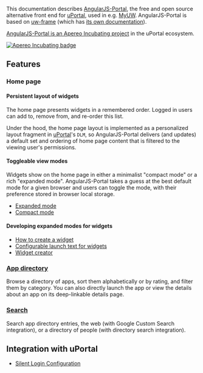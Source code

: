 This documentation describes [AngularJS-Portal](https://github.com/UW-Madison-DoIT/angularjs-portal), the free and open source alternative front end for [uPortal][], used in e.g. [MyUW](https://it.wisc.edu/services/myuw/). AngularJS-Portal is based on [uw-frame](https://github.com/UW-Madison-DoIT/uw-frame) (which has [its own documentation](http://uw-madison-doit.github.io/uw-frame/)).

[AngularJS-Portal is an Apereo Incubating project](apereo-incubation.md) in the uPortal ecosystem.

[![Apereo Incubating badge](https://img.shields.io/badge/Apereo-Incubating-blue.svg)](https://www.apereo.org/content/projects-currently-incubation)

## Features

### Home page

#### Persistent layout of widgets
The home page presents widgets in a remembered order. Logged in users can add to, remove from, and re-order this list.

Under the hood, the home page layout is implemented as a personalized layout fragment in [uPortal][]'s `DLM`, so AngularJS-Portal delivers (and updates) a
default set and ordering of home page content that is filtered to the viewing user's permissions.

#### Toggleable view modes

Widgets show on the home page in either a minimalist "compact mode" or a rich "expanded mode". AngularJS-Portal takes a guess at the best default mode for a given browser and users can toggle the mode, with their preference stored in browser local storage.

+ [Expanded mode](expanded.md)
+ [Compact mode](compact.md)

#### Developing expanded modes for widgets

+ [How to create a widget](widgets.md)
+ [Configurable launch text for widgets](widget-launch-button.md)
+ [Widget creator](https://public.my.wisc.edu/web/widget-creator)

### [App directory](app-directory.md)

Browse a directory of apps, sort them alphabetically or by rating, and filter them by category. You can also directly launch the app or view the details about an app on its deep-linkable details page.

### [Search](search.md)

Search app directory entries, the web (with Google Custom Search integration), or a directory of people (with directory search integration).

## Integration with uPortal
+ [Silent Login Configuration](silent-login.md)


[uPortal]: http://jasig.github.io/uPortal/
